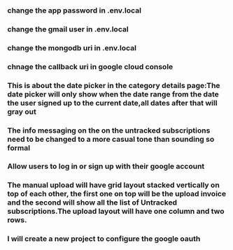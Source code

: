 ### change the app password in .env.local

### change the gmail user in .env.local

### change the mongodb uri in .env.local

### chnage the callback uri in google cloud console

### This is about the date picker in the category details page:The date picker will only show when the date range from the date the user signed up to the current date,all dates after that will gray out

### The info messaging on the on the untracked subscriptions need to be changed to a more casual tone than sounding so formal

### Allow users to log in or sign up with their google account

### The manual upload will have grid layout stacked vertically on top of each other, the first one on top will be the upload invoice and the second will show all the list of Untracked subscriptions.The upload layout will have one column and two rows.

<!-- ### The Untracked subscriptions in the manual upload page will have a table with the following columns: Date, Invoice Number, Amount, Status, Action. The table will have a search input and a filter dropdown to filter the data by date, invoice number, and status. The table will have a pagination component to navigate through the pages. -->

<!-- Change the google Oauth before before entering Production -->

### I will create a new project to configure the google oauth
